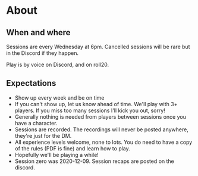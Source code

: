 # About
## When and where
Sessions are every Wednesday at 6pm. Cancelled sessions will be rare but in the Discord if they happen.

Play is by voice on Discord, and on roll20. 

## Expectations
- Show up every week and be on time
- If you can't show up, let us know ahead of time. We'll play with 3+ players. If you miss too many sessions I'll kick you out, sorry!
- Generally nothing is needed from players between sessions once you have a character.
- Sessions are recorded. The recordings will never be posted anywhere, they're just for the DM.
- All experience levels welcome, none to lots. You do need to have a copy of the rules (PDF is fine) and learn how to play.
- Hopefully we'll be playing a while!
- Session zero was 2020-12-09. Session recaps are posted on the discord.
